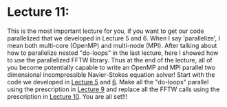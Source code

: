 # Lecture 11: 
This is the most important lecture for you, if you want to get our code parallelized that we developed in Lecture 5 and 6. When I say 'parallelize', I mean both multi-core (OpenMP) and multi-node (MPI). After talking about how to parallelize nested "do-loops" in the last lecture, here I showed how to use the parallelized FFTW library. Thus at the end of the lecture, all of you become potentially capable to write an OpenMP and MPI parallel two dimensional incompressible Navier-Stokes equation solver! Start with the code we developed in [Lecture 5](lecture5.md) and [6](lecture6.md). Make all the "do-loops" parallel using the prescription in [Lecture 9](lecture9.md) and replace all the FFTW calls using the prescription in [Lecture 10](lecture10.md). You are all set!!!
